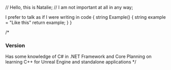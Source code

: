 // Hello, this is Natalie;
// I am not important at all in any way;

I prefer to talk as if I were writing in code
{
  string Example()
  {
    string example = "Like this"
    return example;
  }
}

/*
### Version ###
Has some knowledge of C# in .NET Framework and Core
Planning on learning C++ for Unreal Engine and standalone applications
*/
